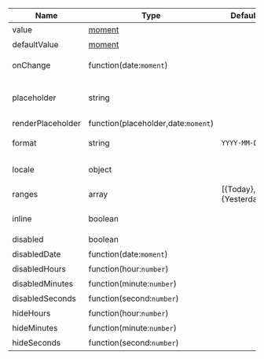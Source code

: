 | Name              | Type                                | Default               | Description |
|-------------------|-------------------------------------|-----------------------|-------------|
| value             | [moment](http://momentjs.com/)      |                       | 值  `受控`     |
| defaultValue      | [moment](http://momentjs.com/)      |                       | 默认值         |
| onChange          | function(date:`moment`)             |                       | 值改变后的回调函数   |
| placeholder       | string                              |                       | 没有值时候默认显示内容 |
| renderPlaceholder | function(placeholder,date:`moment`) |                       |             |
| format            | string                              | `YYYY-MM-DD`          | 日期显示格式化     |
| locale            | object                              |                       | 本地化对应的语言描述  |
| ranges            | array                               | [{Today},{Yesterday}] | 快捷项配置       |
| inline            | boolean                             |                       | 默认显示日历面板    |
| disabled          | boolean                             |                       | 禁用组件        |
| disabledDate      | function(date:`moment`)             |                       | 禁用日期        |
| disabledHours     | function(hour:`number`)             |                       | 禁用小时        |
| disabledMinutes   | function(minute:`number`)           |                       | 禁用分钟        |
| disabledSeconds   | function(second:`number`)           |                       | 禁用秒         |
| hideHours         | function(hour:`number`)             |                       | 隐藏小时        |
| hideMinutes       | function(minute:`number`)           |                       | 隐藏分钟        |
| hideSeconds       | function(second:`number`)           |                       | 隐藏秒         |

